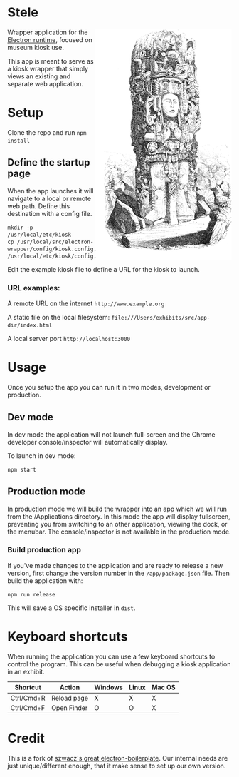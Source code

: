 # Stele

<img align="right" alt="Image of a Maya stele at Copan, by Frederick Catherwood" src="/resources/copan.png" />

Wrapper application for the [Electron runtime](http://electron.atom.io), focused on museum kiosk use.

This app is meant to serve as a kiosk wrapper that simply views an existing and separate web application.

# Setup

Clone the repo and run `npm install`

## Define the startup page
When the app launches it will navigate to a local or remote web path. Define this destination with a config file.

    mkdir -p /usr/local/etc/kiosk
    cp /usr/local/src/electron-wrapper/config/kiosk.config.example.json /usr/local/etc/kiosk/config.json

Edit the example kiosk file to define a URL for the kiosk to launch.

### URL examples:

A remote URL on the internet `http://www.example.org`

A static file on the local filesystem: `file:///Users/exhibits/src/app-dir/index.html`

A local server port `http://localhost:3000`

# Usage
Once you setup the app you can run it in two modes, development or production.

## Dev mode
In dev mode the application will not launch full-screen and the Chrome developer console/inspector will automatically display.

To launch in dev mode:

    npm start

## Production mode
In production mode we will build the wrapper into an app which we will run from the /Applications directory. In this mode the app will display fullscreen, preventing you from switching to an other application, viewing the dock, or the menubar. The console/inspector is not available in the production mode.

### Build production app
If you've made changes to the application and are ready to release a new version, first change the version number in the `/app/package.json` file. Then build the application with:

    npm run release

This will save a OS specific installer in `dist`.

# Keyboard shortcuts
When running the application you can use a few keyboard shortcuts to control the program. This can be useful
when debugging a kiosk application in an exhibit.

| Shortcut | Action | Windows | Linux | Mac OS |
| ------------- | ------------- | --- | --- | --- |
| Ctrl/Cmd+R  | Reload page  | X | X | X |
| Ctrl/Cmd+F  | Open Finder  | O | O | X |

# Credit
This is a fork of [szwacz's great electron-boilerplate](https://github.com/szwacz/electron-boilerplate). Our internal needs are just unique/different enough, that it make sense to set up our own version.
